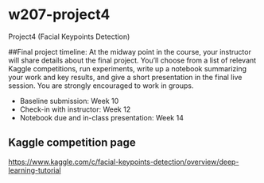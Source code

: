 # w207-project4
Project4 (Facial Keypoints Detection)

##Final project timeline:
At the midway point in the course, your instructor will share details about the final project. You’ll choose from a list of relevant Kaggle competitions, run experiments, write up a notebook summarizing your work and key results, and give a short presentation in the final live session. You are strongly encouraged to work in groups.

- Baseline submission: Week 10
- Check-in with instructor: Week 12
- Notebook due and in-class presentation: Week 14


## Kaggle competition page
https://www.kaggle.com/c/facial-keypoints-detection/overview/deep-learning-tutorial

